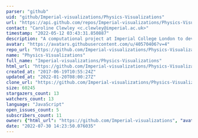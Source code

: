 ```yaml
---
parser: "github"
uid: "github/Imperial-visualizations/Physics-Visualizations"
url: "https://api.github.com/repos/Imperial-visualizations/Physics-Visualizations"
contact: "Caroline Clewley <c.clewley@imperial.ac.uk>"
timestamp: "2022-05-12 03:43:31.850887"
description: "A computational project at Imperial College London to develop interactive visualizations for education."
avatar: "https://avatars.githubusercontent.com/u/40570406?v=4"
repo_url: "https://github.com/Imperial-visualizations/Physics-Visualizations"
name: "Physics-Visualizations"
full_name: "Imperial-visualizations/Physics-Visualizations"
html_url: "https://github.com/Imperial-visualizations/Physics-Visualizations"
created_at: "2017-06-19T10:55:24Z"
updated_at: "2022-01-20T08:00:27Z"
clone_url: "https://github.com/Imperial-visualizations/Physics-Visualizations.git"
size: 60245
stargazers_count: 13
watchers_count: 13
language: "JavaScript"
open_issues_count: 5
subscribers_count: 11
owner: {"html_url": "https://github.com/Imperial-visualizations", "avatar_url": "https://avatars.githubusercontent.com/u/40570406?v=4", "login": "Imperial-visualizations", "type": "Organization"}
date: "2022-07-30 14:23:50.076035"
---
```

